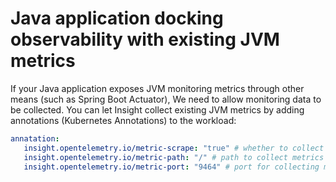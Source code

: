 # Java application docking observability with existing JVM metrics

If your Java application exposes JVM monitoring metrics through other means (such as Spring Boot Actuator),
We need to allow monitoring data to be collected. You can let Insight collect existing JVM metrics by adding annotations (Kubernetes Annotations) to the workload:

```yaml
annatation:
   insight.opentelemetry.io/metric-scrape: "true" # whether to collect
   insight.opentelemetry.io/metric-path: "/" # path to collect metrics
   insight.opentelemetry.io/metric-port: "9464" # port for collecting metrics
```